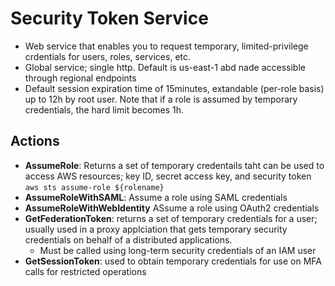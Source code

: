 # Security Token Service
* Web service that enables you to request temporary, limited-privilege crdentials for users, roles, services, etc.
* Global service; single http. Default is us-east-1 abd nade accessible through regional endpoints
* Default session expiration time of 15minutes, extandable (per-role basis) up to 12h by root user. Note that if a role is assumed by temporary credentials, the hard limit becomes 1h.

## Actions
* **AssumeRole**: Returns a set of temporary credentails taht can be used to access AWS resources; key ID, secret access key, and security token `aws sts assume-role ${rolename}`
* **AssumeRoleWithSAML**: Assume a role using SAML credentials
* **AssumeRoleWithWebIdentity** ASsume a role using OAuth2 credentials
* **GetFederationToken**: returns a set of temporary credentials for a user; usually used in a proxy applciation that gets temporary security credentials on behalf of a distributed applications.
  * Must be called using long-term security credentials of an IAM user
* **GetSessionToken**: used to obtain temporary credentials for use on MFA calls for restricted operations
